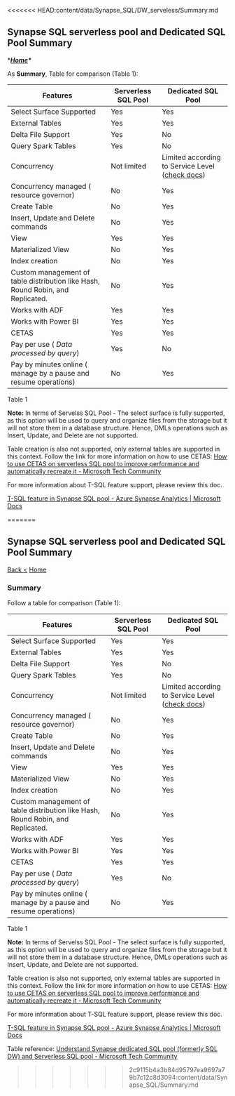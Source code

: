 <<<<<<< HEAD:content/data/Synapse_SQL/DW_serveless/Summary.md
## Synapse SQL serverless pool and Dedicated SQL Pool Summary

****[Home](https://github.com/LiliamLeme/FTALive-Sessions_Synapse_SQL/blob/main/content/data/tobedefined.md)\**** 

As **Summary**, Table for comparison (Table 1):

 

| Features                                                     | Serverless SQL Pool | Dedicated SQL Pool                                           |
| ------------------------------------------------------------ | ------------------- | ------------------------------------------------------------ |
| Select Surface Supported                                     | Yes                 | Yes                                                          |
| External Tables                                              | Yes                 | Yes                                                          |
| Delta File Support                                           | Yes                 | No                                                           |
| Query Spark Tables                                           | Yes                 | No                                                           |
| Concurrency                                                  | Not limited         | Limited according to Service Level ([check docs](https://docs.microsoft.com/en-us/azure/synapse-analytics/sql-data-warehouse/memory-concurrency-limits)) |
| Concurrency managed ( resource governor)                     | No                  | Yes                                                          |
| Create Table                                                 | No                  | Yes                                                          |
| Insert, Update and Delete commands                           | No                  | Yes                                                          |
| View                                                         | Yes                 | Yes                                                          |
| Materialized View                                            | No                  | Yes                                                          |
| Index creation                                               | No                  | Yes                                                          |
| Custom management of table distribution like Hash, Round Robin, and Replicated. | No                  | Yes                                                          |
| Works with ADF                                               | Yes                 | Yes                                                          |
| Works with Power BI                                          | Yes                 | Yes                                                          |
| CETAS                                                        | Yes                 | Yes                                                          |
| Pay per use ( *Data processed by query*)                     | Yes                 | No                                                           |
| Pay by minutes online ( manage by a pause and resume operations) | No                  | Yes                                                          |

Table 1

**Note:**
In terms of Servelss SQL Pool - The select surface is fully supported, as this option will be used to query and organize files from the storage but it will not store them in a database structure. Hence, DMLs operations such as Insert, Update, and Delete are not supported. 

Table creation is also not supported, only external tables are supported in this context. Follow the link for more information on how to use CETAS: [How to use CETAS on serverless SQL pool to improve performance and automatically recreate it - Microsoft Tech Community](https://techcommunity.microsoft.com/t5/azure-synapse-analytics-blog/how-to-use-cetas-on-serverless-sql-pool-to-improve-performance/ba-p/3548040)

For more information about T-SQL feature support, please review this doc.

[T-SQL feature in Synapse SQL pool - Azure Synapse Analytics | Microsoft Docs](https://docs.microsoft.com/en-us/azure/synapse-analytics/sql/overview-features)

=======
## Synapse SQL serverless pool and Dedicated SQL Pool Summary

[Back <](SynapseCETAS.md) [Home](https://github.com/LiliamLeme/FTALive-Sessions_Synapse_SQL/blob/main/content/data/Synapse_SQL/Agenda.md) 

### Summary

Follow a table for comparison (Table 1):

 

| Features                                                     | Serverless SQL Pool | Dedicated SQL Pool                                           |
| ------------------------------------------------------------ | ------------------- | ------------------------------------------------------------ |
| Select Surface Supported                                     | Yes                 | Yes                                                          |
| External Tables                                              | Yes                 | Yes                                                          |
| Delta File Support                                           | Yes                 | No                                                           |
| Query Spark Tables                                           | Yes                 | No                                                           |
| Concurrency                                                  | Not limited         | Limited according to Service Level ([check docs](https://docs.microsoft.com/en-us/azure/synapse-analytics/sql-data-warehouse/memory-concurrency-limits)) |
| Concurrency managed ( resource governor)                     | No                  | Yes                                                          |
| Create Table                                                 | No                  | Yes                                                          |
| Insert, Update and Delete commands                           | No                  | Yes                                                          |
| View                                                         | Yes                 | Yes                                                          |
| Materialized View                                            | No                  | Yes                                                          |
| Index creation                                               | No                  | Yes                                                          |
| Custom management of table distribution like Hash, Round Robin, and Replicated. | No                  | Yes                                                          |
| Works with ADF                                               | Yes                 | Yes                                                          |
| Works with Power BI                                          | Yes                 | Yes                                                          |
| CETAS                                                        | Yes                 | Yes                                                          |
| Pay per use ( *Data processed by query*)                     | Yes                 | No                                                           |
| Pay by minutes online ( manage by a pause and resume operations) | No                  | Yes                                                          |

Table 1

**Note:**
In terms of Servelss SQL Pool - The select surface is fully supported, as this option will be used to query and organize files from the storage but it will not store them in a database structure. Hence, DMLs operations such as Insert, Update, and Delete are not supported. 

Table creation is also not supported, only external tables are supported in this context. Follow the link for more information on how to use CETAS: [How to use CETAS on serverless SQL pool to improve performance and automatically recreate it - Microsoft Tech Community](https://techcommunity.microsoft.com/t5/azure-synapse-analytics-blog/how-to-use-cetas-on-serverless-sql-pool-to-improve-performance/ba-p/3548040)

For more information about T-SQL feature support, please review this doc.

[T-SQL feature in Synapse SQL pool - Azure Synapse Analytics | Microsoft Docs](https://docs.microsoft.com/en-us/azure/synapse-analytics/sql/overview-features)

Table reference: [Understand Synapse dedicated SQL pool (formerly SQL DW) and Serverless SQL pool - Microsoft Tech Community](https://techcommunity.microsoft.com/t5/azure-synapse-analytics-blog/understand-synapse-dedicated-sql-pool-formerly-sql-dw-and/ba-p/3594628)
>>>>>>> 2c9115b4a3b84d95797ea9697a79b7c12c8d3094:content/data/Synapse_SQL/Summary.md
